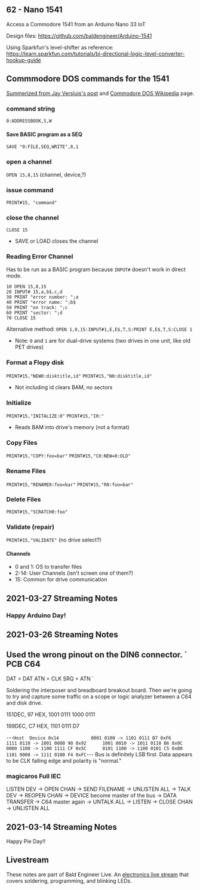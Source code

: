 ## 62 - Nano 1541
Access a Commodore 1541 from an Arduino Nano 33 IoT

Design files: https://github.com/baldengineer/Arduino-1541

Using Sparkfun's level-shifter as reference: https://learn.sparkfun.com/tutorials/bi-directional-logic-level-converter-hookup-guide


## Commmodore DOS commands for the 1541
[Summerized from Jay Versluis's post](https://wpguru.co.uk/2014/06/commodore-1541-dos-commands/) and [Commodore DOS Wikipedia](https://en.wikipedia.org/wiki/Commodore_DOS) page.

### command string
`0:ADDRESSBOOK,S,W`
#### Save BASIC program as a SEQ
`SAVE "0:FILE,SEQ,WRITE",8,1`

### open a channel
`OPEN 15,8,15`  (channel, device,?)
### issue command
`PRINT#15, "command"`
### close the channel
`CLOSE 15`
* SAVE or LOAD closes the channel

### Reading Error Channel
Has to be run as a BASIC program because `INPUT#` doesn't work in direct mode.
```
10 OPEN 15,8,15
20 INPUT# 15,a,b$,c,d
30 PRINT "error number: ";a
40 PRINT "error name: ";b$
50 PRINT "on track: ";c
60 PRINT "sector: ";d
70 CLOSE 15
```
Alternative method:
`OPEN 1,8,15:INPUT#1,E,E$,T,S:PRINT E,E$,T,S:CLOSE 1`

* Note: `0` and `1` are for dual-drive systems (two drives in one unit, like old PET drives)

### Format a Flopy disk
`PRINT#15,"NEW0:disktitle,id"`
`PRINT#15,"N0:disktitle,id"`


* Not including id clears BAM, no sectors

### Initialize
`PRINT#15,"INITALIZE:0"`
`PRINT#15,"I0:"`
* Reads BAM into drive's memory (not a format)

### Copy Files
`PRINT#15,"COPY:foo=bar"`
`PRINT#15,"C0:NEW=0:OLD"`

### Rename Files
`PRINT#15,"RENAME0:foo=bar"`
`PRINT#15,"R0:foo=bar"`

### Delete Files
`PRINT#15,"SCRATCH0:foo"`

### Validate (repair)
`PRINT#15,"VALIDATE"` (no drive select?)

#### Channels
* 0 and 1: OS to transfer files
* 2-14: User Channels (isn't screen one of them?)
* 15: Common for drive communication


## 2021-03-27 Streaming Notes
### Happy Arduino Day!


## 2021-03-26 Streaming Notes
Used the wrong pinout on the DIN6 connector.
`
PCB   C64
---------
DAT = DAT
ATN = CLK
SRQ = ATN
`

Soldering the interposer and breadboard breakout board. Then we're going to try and capture some traffic on a scope or logic analyzer between a C64 and disk drive.

151DEC, 97 HEX, 1001 0111
                1000 0111

199DEC, C7 HEX, 1101 0111
D7

---`
Host  Device
0x14			0001 0100 -> 1101 0111 B7
0xF6			1111 0110 -> 1001 0000 90
	  0x92		1001 0010 -> 1011 0110 B6
	  0x0C		0000 1100 -> 1100 1111 CF
	  0x5C		0101 1100 -> 1100 0101 C5
	  0xB0		1101 0000 -> 1111 0100 F4
0xFC
`---
Bus is definitely LSB first. Data appears to be CLK falling edge and polarity is "normal."

### magicaros Full IEC
 LISTEN DEV -> OPEN CHAN -> SEND FILENAME -> UNLISTEN ALL -> TALK DEV -> REOPEN CHAN -> DEVICE become master of the bus -> DATA TRANSFER -> C64 master again -> UNTALK ALL -> LISTEN -> CLOSE CHAN -> UNLISTEN ALL

## 2021-03-14 Streaming Notes
Happy Pie Day!!

## Livestream
These notes are part of Bald Engineer Live. An [electronics live stream](https://twitch.tv/baldengineer) that covers soldering, programming, and blinking LEDs.


